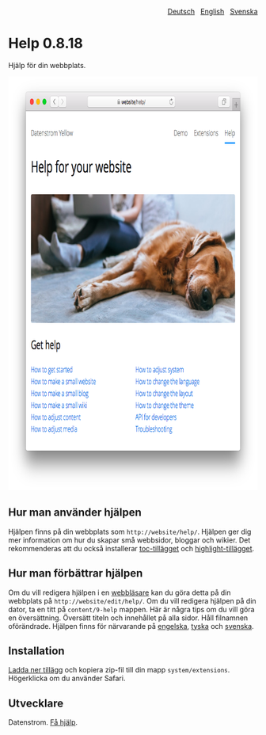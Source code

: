 <p align="right" role="navigation"><a href="README-de.md">Deutsch</a> &nbsp; <a href="README.md">English</a> &nbsp; <a href="README-sv.md">Svenska</a></p>

Help 0.8.18
===========
Hjälp för din webbplats.

<p align="center"><img src="help-screenshot.png?raw=true" width="795" height="836" alt="Skärmdump"></p>

## Hur man använder hjälpen

Hjälpen finns på din webbplats som `http://website/help/`. Hjälpen ger dig mer information om hur du skapar små webbsidor, bloggar och wikier. Det rekommenderas att du också installerar [toc-tillägget](https://github.com/datenstrom/yellow-extensions/tree/master/source/toc) och [highlight-tillägget](https://github.com/datenstrom/yellow-extensions/tree/master/source/highlight). 

## Hur man förbättrar hjälpen

Om du vill redigera hjälpen i en [webbläsare](https://github.com/datenstrom/yellow-extensions/tree/master/source/edit) kan du göra detta på din webbplats på `http://website/edit/help/`. Om du vill redigera hjälpen på din dator, ta en titt på `content/9-help` mappen. Här är några tips om du vill göra en översättning. Översätt titeln och innehållet på alla sidor. Håll filnamnen oförändrade. Hjälpen finns för närvarande på [engelska](https://github.com/datenstrom/yellow-extensions/tree/master/source/help/en), [tyska](https://github.com/datenstrom/yellow-extensions/tree/master/source/help/de) och [svenska](https://github.com/datenstrom/yellow-extensions/tree/master/source/help/sv).

## Installation

[Ladda ner tillägg](https://github.com/datenstrom/yellow-extensions/raw/master/zip/help.zip) och kopiera zip-fil till din mapp `system/extensions`. Högerklicka om du använder Safari.

## Utvecklare

Datenstrom. [Få hjälp](https://datenstrom.se/sv/yellow/help/).
